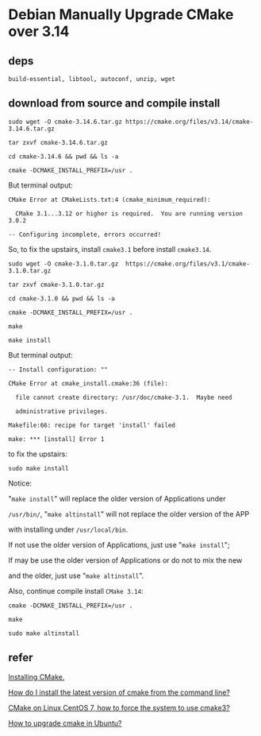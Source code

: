 # Debian Manually Upgrade CMake over 3.14

## deps

    build-essential, libtool, autoconf, unzip, wget

## download from source and compile install

    sudo wget -O cmake-3.14.6.tar.gz https://cmake.org/files/v3.14/cmake-3.14.6.tar.gz

    tar zxvf cmake-3.14.6.tar.gz

    cd cmake-3.14.6 && pwd && ls -a

    cmake -DCMAKE_INSTALL_PREFIX=/usr .

But terminal output:

    CMake Error at CMakeLists.txt:4 (cmake_minimum_required):

      CMake 3.1...3.12 or higher is required.  You are running version 3.0.2

    -- Configuring incomplete, errors occurred!

So, to fix the upstairs, install `cmake3.1` before install `cmake3.14`.

    sudo wget -O cmake-3.1.0.tar.gz  https://cmake.org/files/v3.1/cmake-3.1.0.tar.gz

    tar zxvf cmake-3.1.0.tar.gz

    cd cmake-3.1.0 && pwd && ls -a

    cmake -DCMAKE_INSTALL_PREFIX=/usr . 

    make

    make install

But terminal output:

    -- Install configuration: ""

    CMake Error at cmake_install.cmake:36 (file):
  
      file cannot create directory: /usr/doc/cmake-3.1.  Maybe need

      administrative privileges.

    Makefile:66: recipe for target 'install' failed

    make: *** [install] Error 1

to fix the upstairs:

    sudo make install

Notice:

"`make install`" will replace the older version of Applications under

`/usr/bin/`, "`make altinstall`" will not replace the older version of the APP

with installing under `/usr/local/bin`.

If not use the older version of Applications, just use "`make install`";

If may be use the older version of Applications or do not to mix the new

and the older, just use "`make altinstall`".

Also, continue compile install `CMake 3.14`:

    cmake -DCMAKE_INSTALL_PREFIX=/usr .

    make

    sudo make altinstall

## refer

[Installing CMake.](https://cmake.org/install/)

[How do I install the latest version of cmake from the command line?](https://askubuntu.com/a/865294)

[CMake on Linux CentOS 7, how to force the system to use cmake3?](https://stackoverflow.com/a/48842999/10846570)

[How to upgrade cmake in Ubuntu?](https://askubuntu.com/a/829311)
